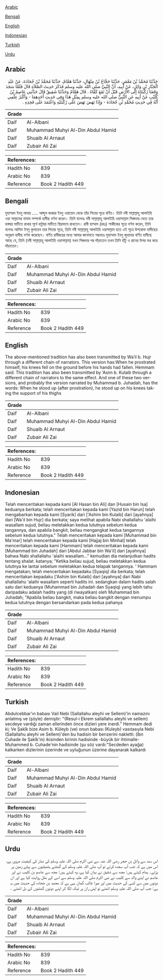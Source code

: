 [Arabic](#arabic)

[Bengali](#bengali)

[English](#english)

[Indonesian](#indonesian)

[Turkish](#turkish)

[Urdu](#urdu)

## Arabic


<div dir="rtl" lang="ar" style={{fontSize:'larger',backgroundColor:'#f8f9fa',padding:20}}>
حَدَّثَنَا مُحَمَّدُ بْنُ مَعْمَرٍ، حَدَّثَنَا حَجَّاجُ بْنُ مِنْهَالٍ، حَدَّثَنَا هَمَّامٌ، حَدَّثَنَا مُحَمَّدُ بْنُ جُحَادَةَ، عَنْ عَبْدِ الْجَبَّارِ بْنِ وَائِلٍ، عَنْ أَبِيهِ، أَنَّ النَّبِيَّ صلى الله عليه وسلم فَذَكَرَ حَدِيثَ الصَّلاَةِ قَالَ فَلَمَّا سَجَدَ وَقَعَتَا رُكْبَتَاهُ إِلَى الأَرْضِ قَبْلَ أَنْ تَقَعَ كَفَّاهُ ‏.‏ قَالَ هَمَّامٌ وَحَدَّثَنَا شَقِيقٌ قَالَ حَدَّثَنِي عَاصِمُ بْنُ كُلَيْبٍ عَنْ أَبِيهِ عَنِ النَّبِيِّ صلى الله عليه وسلم بِمِثْلِ هَذَا وَفِي حَدِيثِ أَحَدِهِمَا - وَأَكْبَرُ عِلْمِي أَنَّهُ فِي حَدِيثِ مُحَمَّدِ بْنِ جُحَادَةَ - وَإِذَا نَهَضَ نَهَضَ عَلَى رُكْبَتَيْهِ وَاعْتَمَدَ عَلَى فَخِذِهِ ‏.‏
</div>
<div style={{backgroundColor:'#f8f9fa',padding:20, marginBottom: 10}}><table> <thead> <tr> <th>Grade</th> <th></th> </tr> </thead> <tbody> <tr><td>Daif</td><td>Al-Albani</td></tr><tr><td>Daif</td><td>Muhammad Muhyi Al-Din Abdul Hamid</td></tr><tr><td>Daif</td><td>Shuaib Al Arnaut</td></tr><tr><td>Daif</td><td>Zubair Ali Zai</td></tr></tbody></table><table> <thead> <tr> <th>References:</th> <th></th> </tr> </thead> <tbody><tr><td>Hadith No</td><td>839</td></tr><tr><td>Arabic No</td><td>839</td></tr><tr><td>Reference</td><td>Book 2 Hadith 449</td></tr></tbody></table></div>

## Bengali


<div dir="ltr" lang="bn" style={{fontSize:'larger',backgroundColor:'#f8f9fa',padding:20}}>
মুহাম্মাদ ইবনু মামার ..... আব্দুল জব্বার ইবনু ওয়ায়েল থেকে তাঁর পিতার সূত্রে বর্ণিত। তিনি নবী সাল্লাল্লাহু আলাইহি ওয়া সাল্লামের নামায সম্পর্কে হাদীছ বর্ণনা করেন। তিনি বলেনঃ নবী সাল্লাল্লাহু আলাইহি ওয়াসাল্লাম সিজদায় যেতে তার হস্তদ্বয় মাটিতে রাখার পূর্বে হাটুদ্বয় মাটিতে স্থিরভাবে রাখতেন। রাবী হাম্মাম (রহঃ) শাকীকের সূত্রে বর্ণনা করেন, তিনি বলেনঃ আসিম ইবনু কুলায়েব তার পিতার সূত্রে, তিনি নবী সাল্লাল্লাহু আলাইহি ওয়াসাল্লাম হতে এই সূত্রে উপরোক্ত হাদীছের অনুরূপ হাদীছ বর্ণনা করেছেন। বর্ণিত রাবীদ্বয়ের মধ্যে আমার জানামতে সম্ভবতঃ মুহাম্মাদ ইবনু জুহাদার বর্ণিত হাদীছে আছে যে, তিনি (নবী সাল্লাল্লাহু আলাইহি ওয়াসাল্লাম) যখন সিজদার পর দাঁড়াতেন তখন তিনি হাঁটু ও রানের উপর ভর করে দাঁড়াতেন।
</div>
<div style={{backgroundColor:'#f8f9fa',padding:20, marginBottom: 10}}><table> <thead> <tr> <th>Grade</th> <th></th> </tr> </thead> <tbody> <tr><td>Daif</td><td>Al-Albani</td></tr><tr><td>Daif</td><td>Muhammad Muhyi Al-Din Abdul Hamid</td></tr><tr><td>Daif</td><td>Shuaib Al Arnaut</td></tr><tr><td>Daif</td><td>Zubair Ali Zai</td></tr></tbody></table><table> <thead> <tr> <th>References:</th> <th></th> </tr> </thead> <tbody><tr><td>Hadith No</td><td>839</td></tr><tr><td>Arabic No</td><td>839</td></tr><tr><td>Reference</td><td>Book 2 Hadith 449</td></tr></tbody></table></div>

## English


<div dir="ltr" lang="en" style={{fontSize:'larger',backgroundColor:'#f8f9fa',padding:20}}>
The above-mentioned tradition has also been transmitted by Wa’il b. Hujr through a different chain of narrators. This version has:When he prostrated himself, his knees fell on the ground before his hands had fallen. Hemmam said: This tradition has also been transmitted by ‘Asim b. Kulaib through a different chain of narrators to the same effect. And one of these two versions, and probably the version narrated by Muhammad b. Juhadah, has the words: When he stood up (after prostration), he stood up on his knees taking the support of his thighs
</div>
<div style={{backgroundColor:'#f8f9fa',padding:20, marginBottom: 10}}><table> <thead> <tr> <th>Grade</th> <th></th> </tr> </thead> <tbody> <tr><td>Daif</td><td>Al-Albani</td></tr><tr><td>Daif</td><td>Muhammad Muhyi Al-Din Abdul Hamid</td></tr><tr><td>Daif</td><td>Shuaib Al Arnaut</td></tr><tr><td>Daif</td><td>Zubair Ali Zai</td></tr></tbody></table><table> <thead> <tr> <th>References:</th> <th></th> </tr> </thead> <tbody><tr><td>Hadith No</td><td>839</td></tr><tr><td>Arabic No</td><td>839</td></tr><tr><td>Reference</td><td>Book 2 Hadith 449</td></tr></tbody></table></div>

## Indonesian


<div dir="ltr" lang="id" style={{fontSize:'larger',backgroundColor:'#f8f9fa',padding:20}}>
Telah menceritakan kepada kami [Al Hasan bin Ali] dan [Husain bin Isa] keduanya berkata; telah menceritakan kepada kami [Yazid bin Harun] telah mengabarkan kepada kami [Syarik] dari ['Ashim bin Kulaib] dari [ayahnya] dari [Wa'il bin Hujr] dia berkata; saya melihat apabila Nabi shallallahu 'alaihi wasallam sujud, beliau meletakkan kedua lututnya sebelum kedua tangannya, dan apabila bangkit, beliau mengangkat kedua tangannya sebelum kedua lututnya." Telah menceritakan kepada kami [Muhammad bin Ma'mar] telah menceritakan kepada kami [Hajjaj bin Minhal] telah menceritakan kepada kami [Hammam] telah menceritakan kepada kami [Muhammad bin Juhadah] dari [Abdul Jabbar bin Wa'il] dari [ayahnya] bahwa Nabi shallallahu 'alaihi wasallam…" kemudian dia melanjutkan hadits tentang shalat. katanya; "Ketika beliau sujud, beliau meletakkan kedua lututnya ke lantai sebelum meletakkan kedua telapak tangannya. ' Hammam mengatakan; telah menceritakan kepadaku [Syaqiq] dia berkata; telah menceritakan kepadaku ['Ashim bin Kulaib] dari [ayahnya] dari Nabi shallallahu 'alaihi wasallam seperti hadits ini. sedangkan dalam hadits salah satu dari keduanya (Muhammad bin Juhadah dan Syaqiq) yang lebih tahu daripadaku adalah hadits yang (di riwayatkan) oleh Muhammad bin Juhadah; "Apabila beliau bangkit, maka beliau bangkit dengan menumpu kedua lututnya dengan bersandarkan pada kedua pahanya
</div>
<div style={{backgroundColor:'#f8f9fa',padding:20, marginBottom: 10}}><table> <thead> <tr> <th>Grade</th> <th></th> </tr> </thead> <tbody> <tr><td>Daif</td><td>Al-Albani</td></tr><tr><td>Daif</td><td>Muhammad Muhyi Al-Din Abdul Hamid</td></tr><tr><td>Daif</td><td>Shuaib Al Arnaut</td></tr><tr><td>Daif</td><td>Zubair Ali Zai</td></tr></tbody></table><table> <thead> <tr> <th>References:</th> <th></th> </tr> </thead> <tbody><tr><td>Hadith No</td><td>839</td></tr><tr><td>Arabic No</td><td>839</td></tr><tr><td>Reference</td><td>Book 2 Hadith 449</td></tr></tbody></table></div>

## Turkish


<div dir="ltr" lang="tr" style={{fontSize:'larger',backgroundColor:'#f8f9fa',padding:20}}>
Abdulcebbar'ın babası Vail Nebi (Sallallahu aleyhi ve Sellem)'in namazını anlatmış ve (şöyle) demiştir: "(Resul-i Ekrem sallallahu aleyhi ve sellem) secdeye vardığı zaman ellerinden önce dizleri yere inerdi." Hemmam dedi ki; Ve Şakîk bize Asim b. Küleyb (ve) onun babası (Kuleyb) vasıtasıyla Nebi (Sallallahu aleyhi ve Sellem)'den bu hadisin bir benzerini nakletti: (îbn Cuhade ile Şakîk'in) ikisinden birinin hadisinde -büyük bir ihtimalle- Muhammed b. Cuhade'nin hadisinde (şu söz vardı:"Secdeden ayağa) kalkarken dizlerinin üzerinde ve uyluğunun üzerine dayanarak kalkardı
</div>
<div style={{backgroundColor:'#f8f9fa',padding:20, marginBottom: 10}}><table> <thead> <tr> <th>Grade</th> <th></th> </tr> </thead> <tbody> <tr><td>Daif</td><td>Al-Albani</td></tr><tr><td>Daif</td><td>Muhammad Muhyi Al-Din Abdul Hamid</td></tr><tr><td>Daif</td><td>Shuaib Al Arnaut</td></tr><tr><td>Daif</td><td>Zubair Ali Zai</td></tr></tbody></table><table> <thead> <tr> <th>References:</th> <th></th> </tr> </thead> <tbody><tr><td>Hadith No</td><td>839</td></tr><tr><td>Arabic No</td><td>839</td></tr><tr><td>Reference</td><td>Book 2 Hadith 449</td></tr></tbody></table></div>

## Urdu


<div dir="rtl" lang="ur" style={{fontSize:'larger',backgroundColor:'#f8f9fa',padding:20}}>
اس سند سے وائل بن حجر رضی اللہ عنہ سے نبی اکرم صلی اللہ علیہ وسلم کی نماز کی کیفیت مروی ہے، اس میں ہے کہ جب آپ سجدہ کرتے تو آپ صلی اللہ علیہ وسلم کے گھٹنے ہتھیلیوں سے پہلے زمین پر پڑتے۔ ہمام کہتے ہیں: مجھ سے شقیق نے بیان کیا ہے، وہ کہتے ہیں: مجھ سے عاصم بن کلیب نے اور عاصم نے اپنے والد سے کلیب نے نبی اکرم صلی اللہ علیہ وسلم سے اسی کے مثل روایت کیا ہے اور ان دونوں میں سے کسی کی حدیث میں اور میرا غالب گمان یہی ہے کہ محمد بن جحادہ کی حدیث میں یہ ہے: جب آپ صلی اللہ علیہ وسلم اٹھتے تو اپنی ران پر ٹیک لگا کر اپنے دونوں گھٹنوں کے بل اٹھتے ۔
</div>
<div style={{backgroundColor:'#f8f9fa',padding:20, marginBottom: 10}}><table> <thead> <tr> <th>Grade</th> <th></th> </tr> </thead> <tbody> <tr><td>Daif</td><td>Al-Albani</td></tr><tr><td>Daif</td><td>Muhammad Muhyi Al-Din Abdul Hamid</td></tr><tr><td>Daif</td><td>Shuaib Al Arnaut</td></tr><tr><td>Daif</td><td>Zubair Ali Zai</td></tr></tbody></table><table> <thead> <tr> <th>References:</th> <th></th> </tr> </thead> <tbody><tr><td>Hadith No</td><td>839</td></tr><tr><td>Arabic No</td><td>839</td></tr><tr><td>Reference</td><td>Book 2 Hadith 449</td></tr></tbody></table></div>